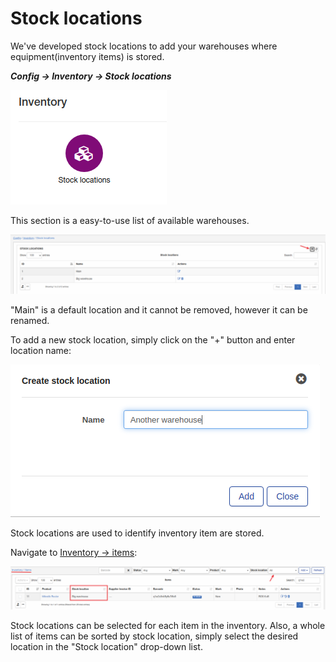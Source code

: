 Stock locations
=============
We've developed stock locations to add your warehouses where equipment(inventory items) is stored.

**_Config -> Inventory -> Stock locations_**

![icon](icon.png)

This section is a easy-to-use list of available warehouses.

![view](view.png)

"Main" is a default location and it cannot be removed, however it can be renamed.

To add a new stock location, simply click on the "+" button and enter location name:

![Create new](add_new.png)

Stock locations are used to identify inventory item are stored.

Navigate to [Inventory -> items](inventory/items/items.md):

![Inventory-Items](inventory_items.png)

Stock locations can be selected for each item in the inventory. Also, a whole list of items can be sorted by stock location, simply select the desired location in the "Stock location" drop-down list.
